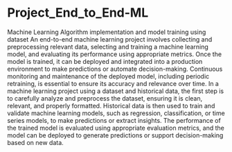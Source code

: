 # Project_End_to_End-ML
Machine Learning Algorithm implementation and model training using dataset
An end-to-end machine learning project involves collecting and preprocessing relevant data, selecting and training a machine learning model, and evaluating its performance using appropriate metrics.
Once the model is trained, it can be deployed and integrated into a production environment to make predictions or automate decision-making.
Continuous monitoring and maintenance of the deployed model, including periodic retraining, is essential to ensure its accuracy and relevance over time.
                  In a machine learning project using a dataset and historical data, the first step is to carefully analyze and preprocess the dataset, ensuring it is clean, relevant, and properly formatted.
Historical data is then used to train and validate machine learning models, such as regression, classification, or time series models, to make predictions or extract insights.
The performance of the trained model is evaluated using appropriate evaluation metrics, and the model can be deployed to generate predictions or support decision-making based on new data.
